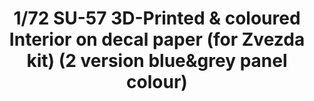 ---
layout: product
title: "1/72 SU-57 3D-Printed & coloured Interior on decal paper (for Zvezda kit) (2 version blue&grey panel colour)"
price: "1200" 
desc: "3D Dekal"
img_path: "/assets/img/QD72004.webp"
brand: "Quinta Studio"
available: false
special_offer: false
new: false
soon: false
cat: "010000"
subcat: "016000"
subsubcat: "0N/A"
sifra: "QD72004"
popular: false
---